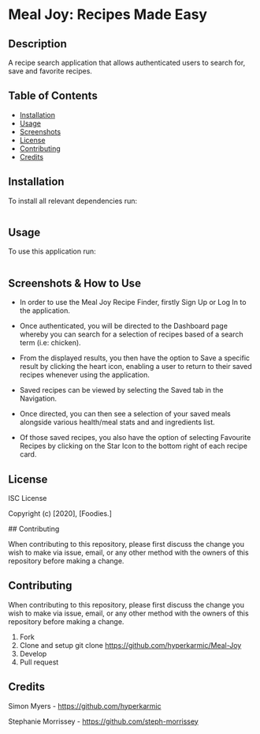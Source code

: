# Meal Joy: Recipes Made Easy

## Description

A recipe search application that allows authenticated users to search for, save and favorite recipes.

## Table of Contents

- [Installation](#installation)
- [Usage](#usage)
- [Screenshots](screenshots)
- [License](#license)
- [Contributing](contributing)
- [Credits](credits)

## Installation

To install all relevant dependencies run:

```npm install

```

## Usage

To use this application run:

```npm run start

```

## Screenshots & How to Use

- In order to use the Meal Joy Recipe Finder, firstly Sign Up or Log In to the application.

- Once authenticated, you will be directed to the Dashboard page whereby you can search for a selection of recipes based of a search term (i.e: chicken).

- From the displayed results, you then have the option to Save a specific result by clicking the heart icon, enabling a user to return to their saved recipes whenever using the application.

- Saved recipes can be viewed by selecting the Saved tab in the Navigation.

- Once directed, you can then see a selection of your saved meals alongside various health/meal stats and and ingredients list.

- Of those saved recipes, you also have the option of selecting Favourite Recipes by clicking on the Star Icon to the bottom right of each recipe card.

## License

ISC License

Copyright (c) [2020], [Foodies.]

## Contributing

When contributing to this repository, please first discuss the change you wish to make via issue, email, or any other method with the owners of this repository before making a change.

## Contributing

When contributing to this repository, please first discuss the change you wish to make via issue, email, or any other method with the owners of this repository before making a change.

1. Fork
2. Clone and setup
   git clone <https://github.com/hyperkarmic/Meal-Joy>
3. Develop
4. Pull request

## Credits

Simon Myers - <https://github.com/hyperkarmic>

Stephanie Morrissey - <https://github.com/steph-morrissey>
